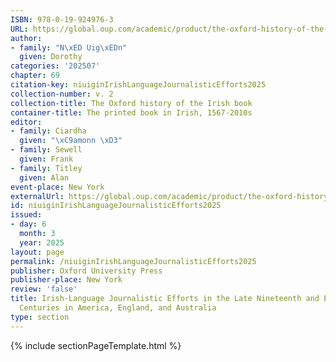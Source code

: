 ```yaml
---
ISBN: 978-0-19-924976-3
URL: https://global.oup.com/academic/product/the-oxford-history-of-the-irish-book-volume-ii-9780199249763?cc=ge&lang=3n#
author:
- family: "N\xED Uig\xEDn"
  given: Dorothy
categories: '202507'
chapter: 69
citation-key: niuiginIrishLanguageJournalisticEfforts2025
collection-number: v. 2
collection-title: The Oxford history of the Irish book
container-title: The printed book in Irish, 1567-2010s
editor:
- family: Ciardha
  given: "\xC9amonn \xD3"
- family: Sewell
  given: Frank
- family: Titley
  given: Alan
event-place: New York
externalUrl: https://global.oup.com/academic/product/the-oxford-history-of-the-irish-book-volume-ii-9780199249763?cc=ge&lang=3n#
id: niuiginIrishLanguageJournalisticEfforts2025
issued:
- day: 6
  month: 3
  year: 2025
layout: page
permalink: /niuiginIrishLanguageJournalisticEfforts2025
publisher: Oxford University Press
publisher-place: New York
review: 'false'
title: Irish-Language Journalistic Efforts in the Late Nineteenth and Early Twentieth
  Centuries in America, England, and Australia
type: section
---
```

{% include sectionPageTemplate.html %}